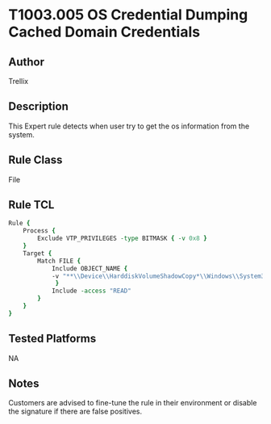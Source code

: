 # T1003.005 OS Credential Dumping Cached Domain Credentials

## Author
Trellix

## Description
This Expert rule detects when user try to get the os information from the system.

## Rule Class 
File

## Rule TCL
```tcl
Rule {
    Process {
		Exclude VTP_PRIVILEGES -type BITMASK { -v 0x8 }
	}
    Target {
        Match FILE {
            Include OBJECT_NAME {              
            -v "**\\Device\\HarddiskVolumeShadowCopy*\\Windows\\System32\\config\\SAM"            
             }
            Include -access "READ"
        }
    }
}
```

## Tested Platforms
NA

## Notes
Customers are advised to fine-tune the rule in their environment or disable the signature if there are false positives.
